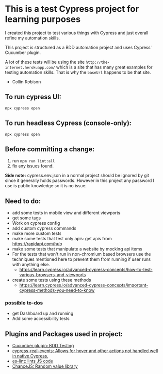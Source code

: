 # This is a test Cypress project for learning purposes

I created this project to test various things with Cypress and just overall refine my automation skills.

This project is structured as a BDD automation project and uses Cypress' Cucumber plugin.

A lot of these tests will be using the site `http://the-internet.herokuapp.com/` which is a site that has many great examples for testing automation skills. That is why the `baseUrl` happens to be that site.

 - Collin Robison

## To run cypress UI:
`npx cypress open`


## To run headless Cypress (console-only):
`npx cypress open`


## Before committing a change: 
1. run `npm run lint:all`
1. fix any issues found. 

**Side note:** cypress.env.json in a normal project should be ignored by git since it generally holds passwords. However in this project any password I use is public knowledge so it is no issue. 

## Need to do: 
- add some tests in mobile view and different viewports
- get some tags 
- Work on cypress config
- add custom cypress commands
- make more custom tests
- make some tests that test only apis: get apis from https://rapidapi.com/hub
- make some tests that manipulate a website by mocking api items
- For the tests that won't run in non-chromium based browsers use the techniques mentioned here to prevent them from running if user runs with anything else.
  - https://learn.cypress.io/advanced-cypress-concepts/how-to-test-various-browsers-and-viewports
- create some tests using these methods
  - https://learn.cypress.io/advanced-cypress-concepts/important-cypress-methods-you-need-to-know
### possible to-dos
- get Dashboard up and running
- Add some accessibility tests

## Plugins and Packages used in project: 
- [Cucumber plugin: BDD Testing](https://github.com/TheBrainFamily/cypress-cucumber-preprocessor#visual-Studio-Code)
- [cypress-real-events: Allows for hover and other actions not handled well in native Cypress.](https://github.com/dmtrKovalenko/cypress-real-events)
- [es-lint: lints JS code](https://eslint.org/)
- [ChanceJS: Random value library](https://chancejs.com/)
